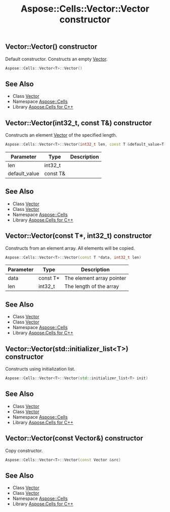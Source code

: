 ﻿---
title: Aspose::Cells::Vector::Vector constructor
linktitle: Vector
second_title: Aspose.Cells for C++ API Reference
description: 'Aspose::Cells::Vector::Vector constructor. Default constructor. Constructs an empty Vector in C++.'
type: docs
weight: 100
url: /cpp/aspose.cells/vector/vector/
---
## Vector::Vector() constructor


Default constructor. Constructs an empty [Vector](../).

```cpp
Aspose::Cells::Vector<T>::Vector()
```

## See Also

* Class [Vector](../)
* Namespace [Aspose::Cells](../../)
* Library [Aspose.Cells for C++](../../../)
## Vector::Vector(int32_t, const T\&) constructor


Constructs an element [Vector](../) of the specified length.

```cpp
Aspose::Cells::Vector<T>::Vector(int32_t len, const T &default_value=T())
```


| Parameter | Type | Description |
| --- | --- | --- |
| len | int32_t |  |
| default_value | const T\& |  |

## See Also

* Class [Vector](../)
* Class [Vector](../)
* Namespace [Aspose::Cells](../../)
* Library [Aspose.Cells for C++](../../../)
## Vector::Vector(const T*, int32_t) constructor


Constructs from an element array. All elements will be copied.

```cpp
Aspose::Cells::Vector<T>::Vector(const T *data, int32_t len)
```


| Parameter | Type | Description |
| --- | --- | --- |
| data | const T* | The element array pointer |
| len | int32_t | The length of the array |

## See Also

* Class [Vector](../)
* Class [Vector](../)
* Namespace [Aspose::Cells](../../)
* Library [Aspose.Cells for C++](../../../)
## Vector::Vector(std::initializer_list\<T\>) constructor


Constructs using initialization list.

```cpp
Aspose::Cells::Vector<T>::Vector(std::initializer_list<T> init)
```

## See Also

* Class [Vector](../)
* Class [Vector](../)
* Namespace [Aspose::Cells](../../)
* Library [Aspose.Cells for C++](../../../)
## Vector::Vector(const Vector\&) constructor


Copy constructor.

```cpp
Aspose::Cells::Vector<T>::Vector(const Vector &src)
```

## See Also

* Class [Vector](../)
* Class [Vector](../)
* Namespace [Aspose::Cells](../../)
* Library [Aspose.Cells for C++](../../../)
